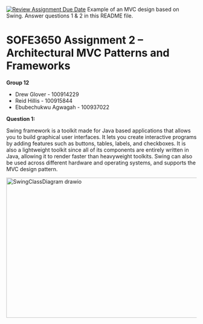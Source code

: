 [![Review Assignment Due Date](https://classroom.github.com/assets/deadline-readme-button-22041afd0340ce965d47ae6ef1cefeee28c7c493a6346c4f15d667ab976d596c.svg)](https://classroom.github.com/a/57HVEcop)
Example of an MVC design based on Swing. Answer questions 1 & 2 in this README file.

# SOFE3650 Assignment 2 – Architectural MVC Patterns and Frameworks
**Group 12**
+ Drew Glover - 100914229
+ Reid Hillis - 100915844
+ Ebubechukwu Agwagah - 100937022

**Question 1:**

Swing framework is a toolkit made for Java based applications that allows you to build graphical user interfaces. It lets you create interactive programs by adding features such as buttons, tables, labels, and checkboxes. It is also a lightweight toolkit since all of its components are entirely written in Java, allowing it to render faster than heavyweight toolkits. Swing can also be used across different hardware and operating systems, and supports the MVC design pattern.

<img width="806" height="371" alt="SwingClassDiagram drawio" src="https://github.com/user-attachments/assets/f837d5f4-5c88-406f-8f28-0277e36ae16a" />
